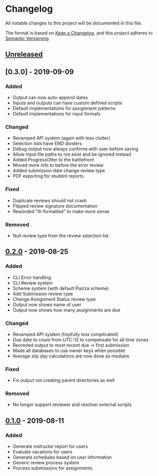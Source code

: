 # Changelog
All notable changes to this project will be documented in this file.

The format is based on [Keep a Changelog](https://keepachangelog.com/en/1.0.0/),
and this project adheres to [Semantic Versioning](https://semver.org/spec/v2.0.0.html).

## [Unreleased]

## [0.3.0] - 2019-09-09
### Added
- Output can now auto-append dates
- Inputs and outputs can have custom defined scripts
- Default implementations for assignment patterns
- Default implementations for input formats

### Changed
- Revamped API system (again with less clutter)
- Selection lists have END dividers
- Debug output now always confirms with user before saving
- Allow input file paths to not exist and be ignored instead
- Added ProgressOtter to the battlefront
- Moved more info to before the error review
- Added submission date change review type
- PDF exporting for student reports

### Fixed
- Duplicate reviews should not crash
- Flipped review signature documentation
- Reworded "Ill-formatted" to make more sense

### Removed
- Null review type from the review selection list

## [0.2.0] - 2019-08-25
### Added
- CLI Error handling
- CLI Review system
- Scheme system (with default Piazza scheme)
- Add Submission review type
- Change Assignment Status review type
- Output now shows name of user
- Output now shows how many assignments are due

### Changed
- Revamped API system (hopfully less complicated)
- Due date to count from UTC-12 to compensate for all time zones
- Reoreded output to most recent due -> first submission
- Made all databases to use owner keys when possible
- Average slip day calculations are now done as medians

### Fixed
- Fix output not creating parent directories as well

### Removed
- No longer support reviewer and resolver external scripts

## [0.1.0] - 2019-08-11
### Added
- Generate instructor report for users
- Evaluate vacations for users
- Generate schedules based on user information
- Generic review process system
- Process submissions for assignments

[Unreleased]: https://github.com/andykuo1/progress-auditor/compare/v0.2.0...HEAD
[0.2.0]: https://github.com/andykuo1/progress-auditor/releases/tag/v0.2.0
[0.1.0]: https://github.com/andykuo1/progress-auditor/releases/tag/v0.1.0